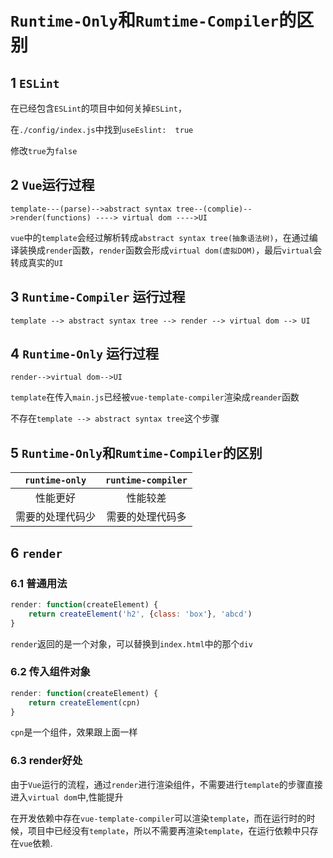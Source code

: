 # `Runtime-Only`和`Rumtime-Compiler`的区别

## 1 `ESLint`

在已经包含`ESLint`的项目中如何关掉`ESLint`，

在`./config/index.js`中找到`useEslint:  true`

修改`true`为`false`

## 2 `Vue`运行过程

`template---(parse)-->abstract syntax tree--(complie)-->render(functions) ----> virtual dom ---->UI`

`vue`中的`template`会经过解析转成`abstract syntax tree(抽象语法树)`，在通过编译装换成`render`函数，`render`函数会形成`virtual dom(虚拟DOM)`，最后`virtual`会转成真实的`UI`

## 3 `Runtime-Compiler` 运行过程

`template --> abstract syntax tree --> render --> virtual dom --> UI`

## 4 `Runtime-Only` 运行过程

`render-->virtual dom-->UI`

`template`在传入`main.js`已经被`vue-template-compiler`渲染成`reander`函数

不存在`template --> abstract syntax tree`这个步骤

## 5 `Runtime-Only`和`Rumtime-Compiler`的区别

|  `runtime-only`  | `runtime-compiler` |
| :--------------: | :----------------: |
|     性能更好     |      性能较差      |
| 需要的处理代码少 |  需要的处理代码多  |

## 6 `render`

### 6.1 普通用法

```js
render: function(createElement) {
    return createElement('h2', {class: 'box'}, 'abcd')
}
```

`render`返回的是一个对象，可以替换到`index.html`中的那个`div` 

### 6.2 传入组件对象

```js
render: function(createElement) {
    return createElement(cpn)
}
```

`cpn`是一个组件，效果跟上面一样

### 6.3 render好处

由于`Vue`运行的流程，通过`render`进行渲染组件，不需要进行`template`的步骤直接进入`virtual dom`中,性能提升

在开发依赖中存在`vue-template-compiler`可以渲染`template`，而在运行时的时候，项目中已经没有`template`，所以不需要再渲染`template`，在运行依赖中只存在`vue`依赖.

